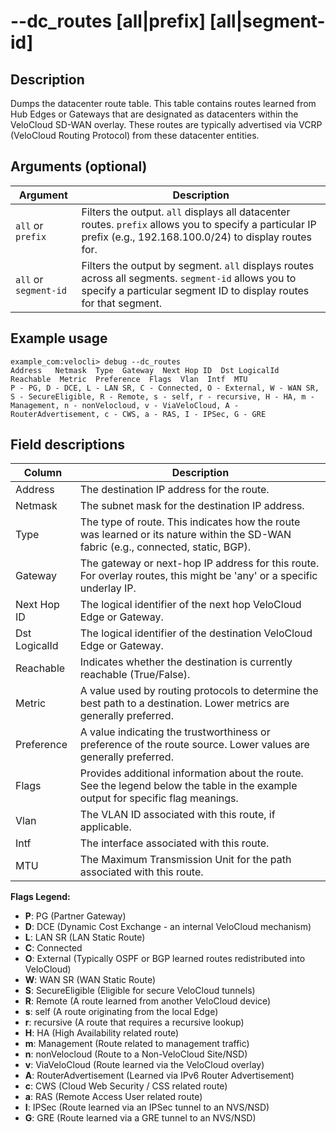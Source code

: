 #	--dc_routes [all|prefix] [all|segment-id]

##	Description
Dumps the datacenter route table. This table contains routes learned from Hub Edges or Gateways that are designated as datacenters within the VeloCloud SD-WAN overlay. These routes are typically advertised via VCRP (VeloCloud Routing Protocol) from these datacenter entities.

##  Arguments (optional)
| Argument | Description |
|---|---|
| `all` or `prefix` | Filters the output. `all` displays all datacenter routes. `prefix` allows you to specify a particular IP prefix (e.g., 192.168.100.0/24) to display routes for. |
| `all` or `segment-id` | Filters the output by segment. `all` displays routes across all segments. `segment-id` allows you to specify a particular segment ID to display routes for that segment. |

##  Example usage
```
example_com:velocli> debug --dc_routes
Address   Netmask  Type  Gateway  Next Hop ID  Dst LogicalId  Reachable  Metric  Preference  Flags  Vlan  Intf  MTU
P - PG, D - DCE, L - LAN SR, C - Connected, O - External, W - WAN SR, S - SecureEligible, R - Remote, s - self, r - recursive, H - HA, m - Management, n - nonVelocloud, v - ViaVeloCloud, A - RouterAdvertisement, c - CWS, a - RAS, I - IPSec, G - GRE
```

##  Field descriptions
| Column | Description |
|---|---|
| Address | The destination IP address for the route. |
| Netmask | The subnet mask for the destination IP address. |
| Type | The type of route. This indicates how the route was learned or its nature within the SD-WAN fabric (e.g., connected, static, BGP). |
| Gateway | The gateway or next-hop IP address for this route. For overlay routes, this might be 'any' or a specific underlay IP. |
| Next Hop ID | The logical identifier of the next hop VeloCloud Edge or Gateway. |
| Dst LogicalId | The logical identifier of the destination VeloCloud Edge or Gateway. |
| Reachable | Indicates whether the destination is currently reachable (True/False). |
| Metric | A value used by routing protocols to determine the best path to a destination. Lower metrics are generally preferred. |
| Preference | A value indicating the trustworthiness or preference of the route source. Lower values are generally preferred. |
| Flags | Provides additional information about the route. See the legend below the table in the example output for specific flag meanings. |
| Vlan | The VLAN ID associated with this route, if applicable. |
| Intf | The interface associated with this route. |
| MTU | The Maximum Transmission Unit for the path associated with this route. |

**Flags Legend:**
*   **P**: PG (Partner Gateway)
*   **D**: DCE (Dynamic Cost Exchange - an internal VeloCloud mechanism)
*   **L**: LAN SR (LAN Static Route)
*   **C**: Connected
*   **O**: External (Typically OSPF or BGP learned routes redistributed into VeloCloud)
*   **W**: WAN SR (WAN Static Route)
*   **S**: SecureEligible (Eligible for secure VeloCloud tunnels)
*   **R**: Remote (A route learned from another VeloCloud device)
*   **s**: self (A route originating from the local Edge)
*   **r**: recursive (A route that requires a recursive lookup)
*   **H**: HA (High Availability related route)
*   **m**: Management (Route related to management traffic)
*   **n**: nonVelocloud (Route to a Non-VeloCloud Site/NSD)
*   **v**: ViaVeloCloud (Route learned via the VeloCloud overlay)
*   **A**: RouterAdvertisement (Learned via IPv6 Router Advertisement)
*   **c**: CWS (Cloud Web Security / CSS related route)
*   **a**: RAS (Remote Access User related route)
*   **I**: IPSec (Route learned via an IPSec tunnel to an NVS/NSD)
*   **G**: GRE (Route learned via a GRE tunnel to an NVS/NSD)
